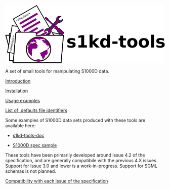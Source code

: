 ![s1kd-tools logo](doc/ICN-S1000DTOOLS-A-000000-A-KHZAE-00001-A-001-01.PNG)

A set of small tools for manipulating S1000D data.

[Introduction](INTRO.md)

[Installation](INSTALL.md)

[Usage examples](EXAMPLE.md)

[List of .defaults file identifiers](DEFAULTS.md)

Some examples of S1000D data sets produced with these tools are available here:

-   [s1kd-tools-doc](http://github.com/kibook/s1kd-tools-doc)

-   [S1000D spec sample](http://github.com/kibook/S1000D)

These tools have been primarily developed around Issue 4.2 of the specification, and are generally compatibile with the previous 4.X issues. Support for Issue 3.0 and lower is a work-in-progress. Support for SGML schemas is not planned.

[Compatibility with each issue of the specification](COMPATIBILITY.md)
